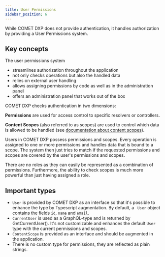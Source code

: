```yaml
---
title: User Permissions
sidebar_position: 6
---
```


While COMET DXP does not provide authentication, it handles authorization by providing a User Permissions system.

## Key concepts

The user permissions system

-   streamlines authorization throughout the application
-   not only checks operations but also the handled data
-   relies on external user handling
-   allows assigning permissions by code as well as in the administration panel
-   offers an administration panel that works out of the box

COMET DXP checks authentication in two dimensions:

**Permissions** are used for access control to specific resolvers or controllers.

**Content Scopes** (also referred to as scopes) are used to control which data is allowed to be handled (see [documentation about content scopes](/docs/content-scope)).

Users in COMET DXP possess permissions and scopes. Every operation is assigned to one or more permissions and handles data that is bound to a scope. The system then just tries to match if the requested permissions and scopes are covered by the user's permissions and scopes.

There are no roles as they can easily be represented as a combination of permissions. Furthermore, the ability to check scopes is much more powerful than just having assigned a role.

## Important types

-   `User` is provided by COMET DXP as an interface so that it's possible to enhance the type by Typescript augmentation. By default, a ` User` object contains the fields `id`, `name` and `email`.
-   `CurrentUser` is used as a GraphQL-type and is returned by GetCurrentUser(). It's not customizable and enhances the default `User` type with the current permissions and scopes.
-   `ContentScope` is provided as an interface and should be augmented in the application.
-   There is no custom type for permissions, they are reflected as plain strings.
